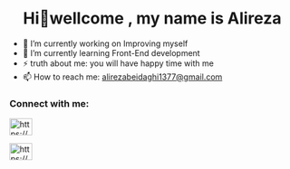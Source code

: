 <h1 align="center">Hi👋wellcome , my name is Alireza </h1>

- 🔭 I’m currently working on Improving myself
- 🌱 I’m currently learning Front-End development
-  ⚡ truth about me: you will have happy time with me 
- 📫 How to reach me: alirezabeidaghi1377@gmail.com


 <h3 align="left">Connect with me:</h3>
 <a href="https://www.linkedin.com/in/alireza-beydaghi-249104260/" target="blank"><img align="center" src="https://raw.githubusercontent.com/rahuldkjain/github-profile-readme-generator/master/src/images/icons/Social/linked-in-alt.svg" alt="https://www.linkedin.com/in/alireza/" height="30" width="40" /></a>

<a href="https://mail.google.com/mail/alirezabeidaghi1377@gmail.com" target="blank"><img align="center" src="![images](https://user-images.githubusercontent.com/120295221/212459735-7324999c-17b1-450d-b1f6-f79cc74aa1c2.png)" alt="https://mail.google.com/mail/alirezabeidaghi1377@gmail.com" height="30" width="40" /></a>
